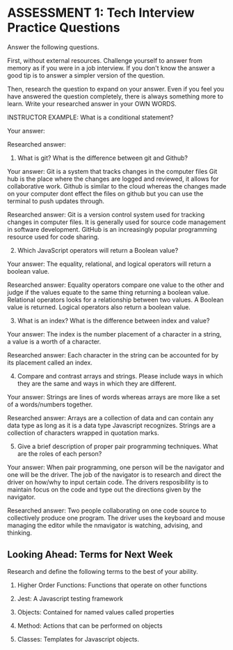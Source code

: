 # ASSESSMENT 1: Tech Interview Practice Questions

Answer the following questions.

First, without external resources. Challenge yourself to answer from memory as if you were in a job interview. If you don't know the answer a good tip is to answer a simpler version of the question.

Then, research the question to expand on your answer. Even if you feel you have answered the question completely, there is always something more to learn. Write your researched answer in your OWN WORDS.

INSTRUCTOR EXAMPLE: What is a conditional statement?

Your answer:

Researched answer:

1. What is git? What is the difference between git and Github?

Your answer: Git is a system that tracks changes in the computer files Git hub is the place where the changes are logged and reviewed, it allows for collaborative work. Github is similar to the cloud whereas the changes made on your computer dont effect the files on github but you can use the terminal to push updates through.

Researched answer: Git is a version control system used for tracking changes in computer files. It is generally used for source code management in software development. GitHub is an increasingly popular programming resource used for code sharing.

2. Which JavaScript operators will return a Boolean value?

Your answer: The equality, relational, and logical operators will return a boolean value.

Researched answer: Equality operators compare one value to the other and judge if the values equate to the same thing returning a boolean value. Relational operators looks for a relationship between two values. A Boolean value is returned. Logical operators also return a boolean value.

3. What is an index? What is the difference between index and value?

Your answer: The index is the number placement of a character in a string, a value is a worth of a character.  

Researched answer: Each character in the string can be accounted for by its placement called an index.

4. Compare and contrast arrays and strings. Please include ways in which they are the same and ways in which they are different.

Your answer: Strings are lines of words whereas arrays are more like a set of a words/numbers together. 

Researched answer: Arrays are a collection of data and can contain any data type as long as it is a data type Javascript recognizes. Strings are a collection of characters wrapped in quotation marks.

5. Give a brief description of proper pair programming techniques. What are the roles of each person?

Your answer: When pair programming, one person will be the navigator and one will be the driver. The job of the navigator is to research and direct the driver on how/why to input certain code. The drivers resposibility is to maintain focus on the code and type out the directions given by the navigator.

Researched answer: Two people collaborating on one code source to collectively produce one program. The driver uses the keyboard and mouse managing the editor while the nmavigator is watching, advising, and thinking.

## Looking Ahead: Terms for Next Week

Research and define the following terms to the best of your ability.

1. Higher Order Functions: Functions that operate on other functions

2. Jest: A Javascript testing framework

3. Objects: Contained for named values called properties

4. Method: Actions that can be performed on objects

5. Classes: Templates for Javascript objects.
